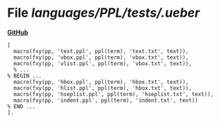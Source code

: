 # File _languages/PPL/tests/.ueber_
**[GitHub](https://github.com/softlang/yas/blob/master/languages/PPL/tests/.ueber)**
```
[
  macro(fxy(pp, 'text.ppl', ppl(term), 'text.txt', text)),
  macro(fxy(pp, 'vbox.ppl', ppl(term), 'vbox.txt', text)),
  macro(fxy(pp, 'vlist.ppl', ppl(term), 'vbox.txt', text)),
  % ...
% BEGIN ...
  macro(fxy(pp, 'hbox.ppl', ppl(term), 'hbox.txt', text)),
  macro(fxy(pp, 'hlist.ppl', ppl(term), 'hbox.txt', text)),
  macro(fxy(pp, 'hseplist.ppl', ppl(term), 'hseplist.txt', text)),
  macro(fxy(pp, 'indent.ppl', ppl(term), 'indent.txt', text))
% END ...
].
```

